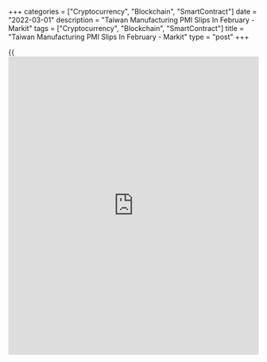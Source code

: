+++
categories = ["Cryptocurrency", "Blockchain", "SmartContract"]
date = "2022-03-01"
description = "Taiwan Manufacturing PMI Slips In February - Markit"
tags = ["Cryptocurrency", "Blockchain", "SmartContract"]
title = "Taiwan Manufacturing PMI Slips In February - Markit"
type = "post"
+++

{{<iframe id="large-banner" src="https://www.bounty.group/#slide=1.0" width="100%" height="600" scrolling="no" style="border: 0px solid rgb(216, 221, 230); border-radius: 3px;">}}

The manufacturing sector in Taiwan continued to expand in February,
albeit at a slower pace, the latest survey from Markit Economics showed
on Tuesday with a manufacturing PMI score of 54.3.

That's down from 55.1 in January, although it remains above the boom-or-
bust line of 50 that separates expansion from contraction.

The lower headline index reading was partly due to a weaker expansion of
output midway through the quarter. Production expanded at a modest pace
that was the slowest for three months.

While many firms commented that output had risen due to increased
amounts of new work, others suggested that raw material shortages and
high inventory levels at some clients had constrained growth. Total new
[business][1] increased at the slowest rate for five months in February,
albeit solidly overall.

For comments and feedback [contact](https://www.playgroundfx.com/contact/): editorial@rtt[news](https://www.letsplayfx.com/blog/forex-news-website/).com

[Economic News][2]

 **What parts of the world are seeing the best (and worst) economic
performances lately? Click[here][3] to check out our [Econ Scorecard][3]
and find out! See up-to-the-moment [ranking](https://www.playgroundfx.com/blog/crypto-exchange-ranking/)s for the best and worst
performers in [GDP][4], [unemployment rate][5], [inflation][6] and much
more.**

   1. www.rtt[news](https://www.letsplayfx.com/blog/forex-news-website/).com/Content/Business.aspx
   2. www.rtt[news](https://www.letsplayfx.com/blog/forex-news-website/).com/Content/EconomicNews.aspx
   3. www.rtt[news](https://www.letsplayfx.com/blog/forex-news-website/).com/economic-scorecard/world-rank/industrial-production/highest-performance.aspx
   4. www.rtt[news](https://www.letsplayfx.com/blog/forex-news-website/).com/economic-scorecard/world-rank/GDP/highest-performance.aspx
   5. www.rtt[news](https://www.letsplayfx.com/blog/forex-news-website/).com/economic-scorecard/world-rank/unemployment-rate/lowest-performance.aspx
   6. www.rtt[news](https://www.letsplayfx.com/blog/forex-news-website/).com/economic-scorecard/world-rank/CPI/highest-performance.aspx